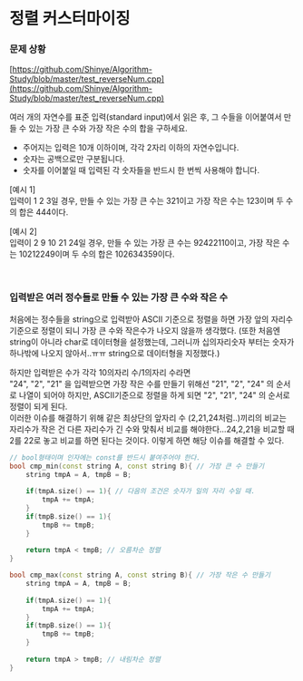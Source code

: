 # 정렬 커스터마이징

### 문제 상황

[https://github.com/Shinye/Algorithm-Study/blob/master/test_reverseNum.cpp](https://github.com/Shinye/Algorithm-Study/blob/master/test_reverseNum.cpp)

여러 개의 자연수를 표준 입력(standard input)에서 읽은 후, 그 수들을 이어붙여서 만들 수 있는 가장 큰 수와 가장 작은 수의 합을 구하세요.

- 주어지는 입력은 10개 이하이며, 각각 2자리 이하의 자연수입니다.
- 숫자는 공백으로만 구분됩니다.
- 숫자를 이어붙일 때 입력된 각 숫자들을 반드시 한 번씩 사용해야 합니다.

 [예시 1]<br> 입력이 1 2 3일 경우, 만들 수 있는 가장 큰 수는 321이고 가장 작은 수는 123이며 두 수의 합은 444이다. 

 [예시 2]<br>입력이 2 9 10 21 24일 경우, 만들 수 있는 가장 큰 수는 92422110이고, 가장 작은 수는 10212249이며 두 수의 합은 102634359이다. 



<br>

### 입력받은 여러 정수들로 만들 수 있는 가장 큰 수와 작은 수

처음에는 정수들을 string으로 입력받아 ASCII 기준으로 정렬을 하면 가장 앞의 자리수 기준으로 정렬이 되니 가장 큰 수와 작은수가 나오지 않을까 생각했다. (또한 처음엔 string이 아니라 char로 데이터형을 설정했는데, 그러니까 십의자리숫자 부터는 숫자가 하나밖에 나오지 않아서..ㅠㅠ string으로 데이터형을 지정했다.)

하지만 입력받은 수가 각각 10의자리 수/1의자리 수라면 <br> "24", "2", "21" 을 입력받으면 가장 작은 수를 만들기 위해선 "21", "2", "24" 의 순서로 나열이 되어야 하지만, ASCII기준으로 정렬을 하게 되면 "2", "21", "24" 의 순서로 정렬이 되게 된다. <br>이러한 이슈를 해결하기 위해 같은 최상단의 앞자리 수 (2,21,24처럼..)끼리의 비교는 자리수가 작은 건 다른 자리수가 긴 수와 맞춰서 비교를 해야한다…24,2,21을 비교할 때 2를 22로 놓고 비교를 하면 된다는 것이다. 이렇게 하면 해당 이슈를 해결할 수 있다.

```c++
// bool형태이며 인자에는 const를 반드시 붙여주어야 한다.
bool cmp_min(const string A, const string B){ // 가장 큰 수 만들기
    string tmpA = A, tmpB = B;
    
    if(tmpA.size() == 1){ // 다음의 조건은 숫자가 일의 자리 수일 때.
        tmpA += tmpA;
    }
    if(tmpB.size() == 1){
        tmpB += tmpB;
    }
    
    return tmpA < tmpB; // 오름차순 정렬
}

bool cmp_max(const string A, const string B){ // 가장 작은 수 만들기
    string tmpA = A, tmpB = B;
    
    if(tmpA.size() == 1){ 
        tmpA += tmpA;
    }
    if(tmpB.size() == 1){
        tmpB += tmpB;
    }
    
    return tmpA > tmpB; // 내림차순 정렬
}

```







